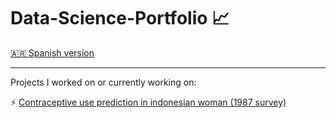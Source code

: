 # Data-Science-Portfolio :chart_with_upwards_trend:

[🇦🇷 Spanish version](https://github.com/GEJ1/Data-Science-Portfolio/blob/main/README_spanish.md) 

----------------

Projects I worked on or currently working on:

:zap: [Contraceptive use prediction in indonesian woman (1987 survey)](https://github.com/GEJ1/Data-Science-Portfolio/blob/main/TP2_anticoncepcion_Juantorena.ipynb)
